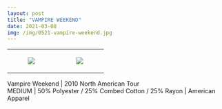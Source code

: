 ```yaml
---
layout: post
title: "VAMPIRE WEEKEND"
date: 2021-03-08
img: /img/0521-vampire-weekend.jpg
---
```




<table style="width:100%;"><tr><td style="vertical-align:top;">
      <figure class="tmblr-full" data-orig-height="2048" data-orig-width="1365" data-orig-src="https://concertshirts.netlify.app/shirts/0521/0521-01.jpg"><img src="https://64.media.tumblr.com/b01325ffe3f7d5797665c36c2c177d10/18f5f9d8b2093db3-cb/s540x810/d06b2a7c875a6525d06dcb02dab0d1a7c613ccf8.jpg" data-orig-height="2048" data-orig-width="1365" data-orig-src="https://concertshirts.netlify.app/shirts/0521/0521-01.jpg"/></figure></td>
    <td style="vertical-align:top;">
      <figure class="tmblr-full" data-orig-height="2048" data-orig-width="1365" data-orig-src="https://concertshirts.netlify.app/shirts/0521/0521-02.jpg"><img src="https://64.media.tumblr.com/22d3dc518e78b5520bc26b018da59f83/18f5f9d8b2093db3-77/s540x810/bf7bd0113a922d73eb69653049fc1a7437527ad9.jpg" data-orig-height="2048" data-orig-width="1365" data-orig-src="https://concertshirts.netlify.app/shirts/0521/0521-02.jpg"/></figure></td>
  </tr></table><p>
  Vampire Weekend | 2010 North American Tour<br/>MEDIUM | 50% Polyester / 25% Combed Cotton / 25% Rayon | American Apparel
</p>
